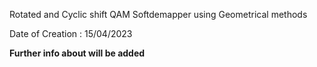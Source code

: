 Rotated and Cyclic shift QAM Softdemapper using Geometrical methods

Date of Creation : 15/04/2023

**Further info about will be added**